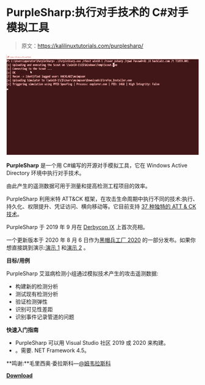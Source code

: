 # PurpleSharp:执行对手技术的 C#对手模拟工具

> 原文：<https://kalilinuxtutorials.com/purplesharp/>

[![PurpleSharp : C# Adversary Simulation Tool That Executes Adversary Techniques](img//1e76be53233d5853e81299c0b3fd564a.png "PurpleSharp : C# Adversary Simulation Tool That Executes Adversary Techniques")](https://1.bp.blogspot.com/-s1ScbVH4vCs/X0Z3fZThguI/AAAAAAAAHbU/aq4wM78fnVoNuoOFfyKx3LJkzOe0jIlZwCLcBGAsYHQ/s728/PurpleSharp%25281%2529.png)

**PurpleSharp** 是一个用 C#编写的开源对手模拟工具，它在 Windows Active Directory 环境中执行对手技术。

由此产生的遥测数据可用于测量和提高检测工程项目的效率。

PurpleSharp 利用米特 ATT&CK 框架，在攻击生命周期中执行不同的技术:执行、持久化、权限提升、凭证访问、横向移动等。它目前支持 [37 种独特的 ATT & CK 技术](https://mitre-attack.github.io/attack-navigator/enterprise/#layerURL=https://raw.githubusercontent.com/mvelazc0/PurpleSharp/master/PurpleSharp/Json/PurpleSharp_navigator.json)。

PurpleSharp 于 2019 年 9 月在 [Derbycon IX](https://www.youtube.com/watch?v=7TVp4g4hkpg) 上首次亮相。

一个更新版本于 2020 年 8 月 6 日作为[黑帽兵工厂 2020](https://www.youtube.com/watch?v=yaeNwdElYaQ) 的一部分发布。如果你想直接跳到演示:[演示 1](https://youtu.be/IDPIrjbNO-0) 和[演示 2](https://youtu.be/9HzZk_9lh1U) 。

**目标/用例**

PurpleSharp 艾滋病检测小组通过模拟技术产生的攻击遥测数据:

*   构建新的检测分析
*   测试现有检测分析
*   验证检测弹性
*   识别可见性差距
*   识别事件记录管道的问题

**快速入门指南**

*   PurpleSharp 可以用 Visual Studio 社区 2019 或 2020 来构建。
*   。需要. NET Framework 4.5。

**鸣谢:**毛里西奥·委拉斯科—[@姆韦拉斯科](https://twitter.com/mvelazco)

[**Download**](https://github.com/mvelazc0/PurpleSharp)
